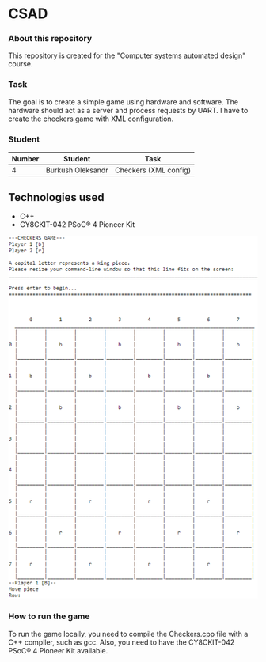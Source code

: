 # CSAD

### About this repository

This repository is created for the "Computer systems automated design" course.

### Task

The goal is to create a simple game using hardware and software. The hardware should act as a server and process requests by UART.
I have to create the checkers game with XML configuration.

### Student

| Number | Student           | Task                  |
| ------ | ----------------- | --------------------- |
| 4      | Burkush Oleksandr | Checkers (XML config) |

## Technologies used

- C++
- CY8CKIT-042 PSoC® 4 Pioneer Kit

![Alt text](/screenshot.png?raw=true 'Screenshot')

### How to run the game

To run the game locally, you need to compile the Checkers.cpp file with a C++ compiler, such as gcc. Also, you need to have the CY8CKIT-042 PSoC® 4 Pioneer Kit available.
